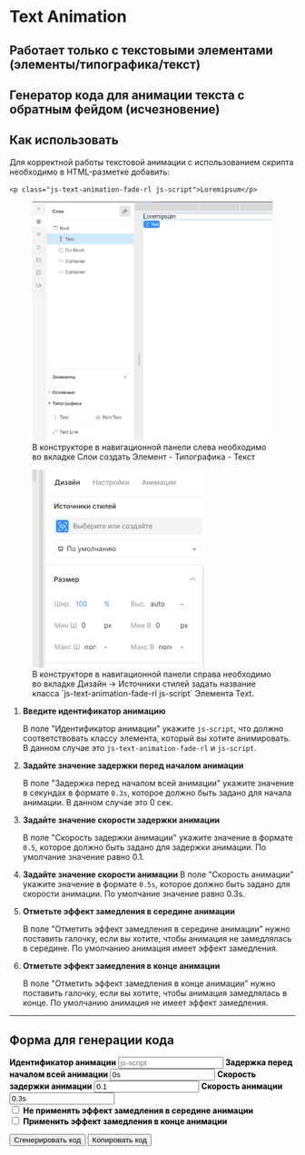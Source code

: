 # Text Animation

## Работает только с текстовыми элементами (элементы/типографика/текст)

## Генератор кода для анимации текста c обратным фейдом (исчезновение)

## Как использовать

Для корректной работы текстовой анимации с использованием скрипта необходимо в HTML-разметке добавить:
<!-- markdownlint-disable MD040 -->
```
<p class="js-text-animation-fade-rl js-script">Loremipsum</p>
```
<!-- markdownlint-disable MD041 -->
<!-- markdownlint-disable MD033 -->
<figure>
  <img src="../assets/add-text-element-1.png" class="lottie1" alt="div" />
  <figcaption>В конструкторе в навигационной панели слева необходимо во вкладке Слои создать Элемент - Типографика - Текст</figcaption>
</figure>

<figure>
  <img src="../assets/add-text-element-2.png" class="lottie2" alt="class" />
  <figcaption>В конструкторе в навигационной панели справа необходимо во вкладке Дизайн -> Источники
  стилей задать название класса `js-text-animation-fade-rl js-script` Элемента Text.</figcaption>
</figure>

1. **Введите идентификатор анимацию**

   В поле "Идентификатор анимации" укажите `js-script`, что должно соответствовать классу элемента, который вы хотите анимировать. В данном случае это `js-text-animation-fade-rl` и `js-script`.

2. **Задайте значение задержки перед началом анимации**

   В поле "Задержка перед началом всей анимации" укажите значение в секундах в формате `0.3s`, которое должно быть задано для начала анимации. В данном случае это 0 сек.

3. **Задайте значение скорости задержки анимации**

   В поле "Скорость задержки анимации" укажите значение в формате `0.5`, которое должно быть задано для задержки анимации. По умолчание значение равно 0.1.

4. **Задайте значение скорости анимации**
    В поле "Скорость анимации" укажите значение в формате `0.5s`, которое должно быть задано для скорости анимации. По умолчание значение равно 0.3s.

5. **Отметьте  эффект замедления в середине анимации**

   В поле "Отметить эффект замедления в середине анимации" нужно поставить галочку, если вы хотите, чтобы анимация не замедлялась в середине. По умолчанию анимация имеет эффект замедления.

6. **Отметьте  эффект замедления в конце анимации**

    В поле "Отметить эффект замедления в конце анимации" нужно поставить галочку, если вы хотите, чтобы анимация замедлялась в конце. По умолчанию анимация не имеет эффект замедления.

---

## Форма для генерации кода

<!-- markdownlint-disable MD041 -->
<!-- markdownlint-disable MD033 -->

<div id="fadeRL-generator">
  <label for="fadeRL-animationID" style="font-weight:bold; color: #000;">Идентификатор анимации</label>
  <input type="text" id="fadeRL-animationID" value="" placeholder="js-script">
  <label for="fadeRL-delayBeforeStart" style="font-weight:bold; color: #000;">Задержка перед началом всей анимации</label>
  <input type="text" id="fadeRL-delayBeforeStart" value="0s" placeholder="0s">
   <label for="fadeRL-animationDalay" style="font-weight:bold; color: #000;">Скорость задержки анимации</label>
  <input type="text" id="fadeRL-animationDalay" value="0.1" placeholder="0.01">
  <label for="fadeRL-animationSpeed" style="font-weight:bold; color: #000;">Скорость анимации</label>
  <input type="text" id="fadeRL-animationSpeed" value="0.3s" placeholder="0.3s">
  <div class="checkbox">
    <div class="checkbox_wrapper">
        <input type="checkbox" id="fadeRL-slowdownEffect" value="true">
        <label for="fadeRL-slowdownEffect" style="font-weight:bold; color: #000;">Не применять эффект замедления в середине анимации</label>
    </div>
    <div class="checkbox_wrapper">
        <input type="checkbox" id="fadeRL-endSlowdownEffect" value="false">
        <label for="fadeRL-endSlowdownEffect" style="font-weight:bold; color: #000;">Применить эффект замедления в конце анимации</label>
    </div>
  </div>

  <button id="generate-fadeRL">Сгенерировать код</button>
  <button id="copy-fadeRL">Копировать код</button>
  <h2 id="title" style="display: none">Пример сгенерированного кода</h2>
  <pre id="fadeRL-output"></pre>
</div>

